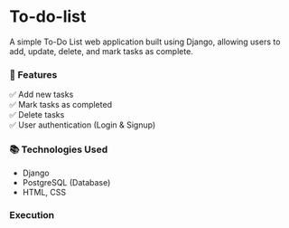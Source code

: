 # To-do-list
A simple To-Do List web application built using Django, allowing users to add, update, delete, and mark tasks as complete.

### 🚀 Features  
✅ Add new tasks     
✅ Mark tasks as completed  
✅ Delete tasks  
✅ User authentication (Login & Signup)  

### 📚 Technologies Used  
- Django  
- PostgreSQL (Database)  
- HTML, CSS 



### Execution
